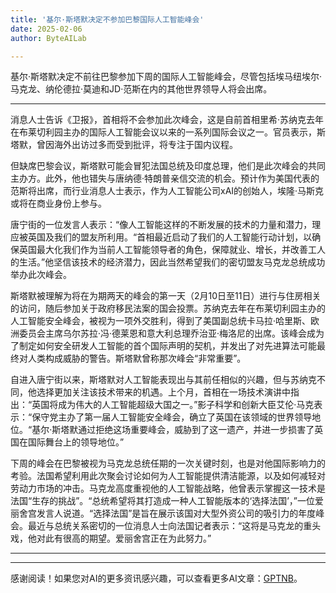 ```yaml
---
title: '基尔·斯塔默决定不参加巴黎国际人工智能峰会'
date: 2025-02-06
author: ByteAILab

---
```


基尔·斯塔默决定不前往巴黎参加下周的国际人工智能峰会，尽管包括埃马纽埃尔·马克龙、纳伦德拉·莫迪和JD·范斯在内的其他世界领导人将会出席。

---
消息人士告诉《卫报》，首相将不会参加此次峰会，这是自前首相里希·苏纳克去年在布莱切利园主办的国际人工智能会议以来的一系列国际会议之一。官员表示，斯塔默，曾因海外出访过多而受到批评，将专注于国内议程。

但缺席巴黎会议，斯塔默可能会冒犯法国总统及印度总理，他们是此次峰会的共同主办方。此外，他也错失与唐纳德·特朗普亲信交流的机会。预计作为美国代表的范斯将出席，而行业消息人士表示，作为人工智能公司xAI的创始人，埃隆·马斯克或将在商业身份上参与。

唐宁街的一位发言人表示：“像人工智能这样的不断发展的技术的力量和潜力，理应被英国及我们的盟友所利用。“首相最近启动了我们的人工智能行动计划，以确保英国最大化我们作为当前人工智能领导者的角色，保障就业、增长，并改善工人的生活。”他坚信该技术的经济潜力，因此当然希望我们的密切盟友马克龙总统成功举办此次峰会。

斯塔默被理解为将在为期两天的峰会的第一天（2月10日至11日）进行与住房相关的访问，随后参加关于政府移民法案的国会投票。苏纳克去年在布莱切利园主办的人工智能安全峰会，被视为一项外交胜利，得到了美国副总统卡马拉·哈里斯、欧洲委员会主席乌尔苏拉·冯·德莱恩和意大利总理乔治亚·梅洛尼的出席。该峰会成为了制定如何安全研发人工智能的首个国际声明的契机，并发出了对先进算法可能最终对人类构成威胁的警告。斯塔默曾称那次峰会“非常重要”。

自进入唐宁街以来，斯塔默对人工智能表现出与其前任相似的兴趣，但与苏纳克不同，他选择更加关注该技术带来的机遇。上个月，首相在一场技术演讲中指出：“英国将成为伟大的人工智能超级大国之一。”影子科学和创新大臣艾伦·马克表示：“保守党主办了第一届人工智能安全峰会，确立了英国在该领域的世界领导地位。“基尔·斯塔默通过拒绝这场重要峰会，威胁到了这一遗产，并进一步损害了英国在国际舞台上的领导地位。”

下周的峰会在巴黎被视为马克龙总统任期的一次关键时刻，也是对他国际影响力的考验。法国希望利用此次聚会讨论如何为人工智能提供清洁能源，以及如何减轻对劳动力市场的冲击。马克龙高度重视他的人工智能战略，他曾表示掌握这一技术是法国“生存的挑战”。“总统希望将其打造成一种人工智能版本的‘选择法国’，”一位爱丽舍宫发言人说道。“选择法国”是旨在展示该国对大型外资公司的吸引力的年度峰会。最近与总统关系密切的一位消息人士向法国记者表示：“这将是马克龙的重头戏，他对此有很高的期望。爱丽舍宫正在为此努力。”

---
---
感谢阅读！如果您对AI的更多资讯感兴趣，可以查看更多AI文章：[GPTNB](https://gptnb.com)。